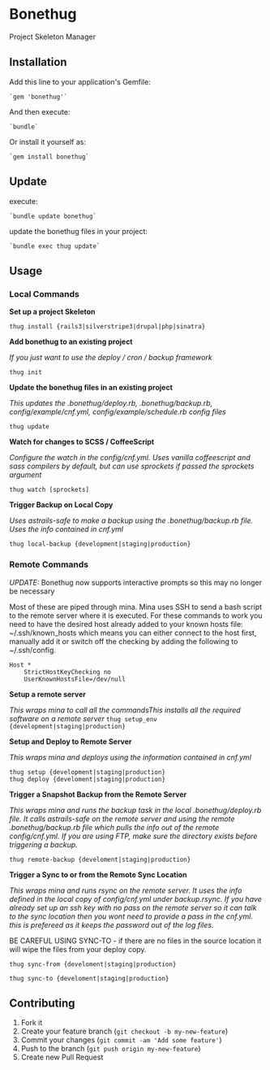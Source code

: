 Bonethug
========



Project Skeleton Manager



Installation
------------

Add this line to your application's Gemfile:

    `gem 'bonethug'`

And then execute:

    `bundle`

Or install it yourself as:

    `gem install bonethug`



Update
------------

execute:

    `bundle update bonethug`

update the bonethug files in your project:

    `bundle exec thug update`



Usage
-----



### Local Commands



**Set up a project Skeleton**

`thug install {rails3|silverstripe3|drupal|php|sinatra}`



**Add bonethug to an existing project**

*If you just want to use the deploy / cron / backup framework*

`thug init`



**Update the bonethug files in an existing project**

*This updates the .bonethug/deploy.rb, .bonethug/backup.rb,
config/example/cnf.yml, config/example/schedule.rb config files*

`thug update`



**Watch for changes to SCSS / CoffeeScript**

*Configure the watch in the config/cnf.yml.  Uses vanilla coffeescript and sass
compilers by default, but can use sprockets if passed the sprockets argument*

`thug watch [sprockets]`



**Trigger Backup on Local Copy**

*Uses astrails-safe to make a backup using the .bonethug/backup.rb file.  Uses
the info contained in cnf.yml*

`thug local-backup {development|staging|production}`



### Remote Commands

*UPDATE:* Bonethug now supports interactive prompts so this may no longer be necessary

Most of these are piped through mina.  Mina uses SSH to send a bash script to
the remote server where it is executed.  For these commands to work you need to
have the desired host already added to your known hosts file: ~/.ssh/known_hosts
which means you can either connect to the host first, manually add it or switch
off the checking by adding the following to ~/.ssh/config.



~~~~~~~~~~~~~~~~~~~~~~~~~~~~~~~~~~~~~~~~~~~~~~~~~~~~~~~~~~~~~~~~~~~~~~~~~~~~~~~~
Host *
    StrictHostKeyChecking no
    UserKnownHostsFile=/dev/null
~~~~~~~~~~~~~~~~~~~~~~~~~~~~~~~~~~~~~~~~~~~~~~~~~~~~~~~~~~~~~~~~~~~~~~~~~~~~~~~~

**Setup a remote server**

*This wraps mina to call all the commandsThis installs all the required software on a remote server*
`thug setup_env {development|staging|production}`

**Setup and Deploy to Remote Server**

*This wraps mina and deploys using the information contained in cnf.yml*

`thug setup {development|staging|production}`  
`thug deploy {develoment|staging|production}`



**Trigger a Snapshot Backup from the Remote Server**

*This wraps mina and runs the backup task in the local .bonethug/deploy.rb file.
It calls astrails-safe on the remote server and using the remote
.bonethug/backup.rb file which pulls the info out of the remote config/cnf.yml.
If you are using FTP, make sure the directory exists before triggering a
backup.*

`thug remote-backup {develoment|staging|production}`



**Trigger a Sync to or from the Remote Sync Location**

*This wraps mina and runs rsync on the remote server.  It uses the info defined
in the local copy of config/cnf.yml under backup.rsync.  If you have already set
up an ssh key with no pass on the remote server so it can talk to the sync
location then you wont need to provide a pass in the cnf.yml.  this is prefereed
as it keeps the password out of the log files.*

BE CAREFUL USING SYNC-TO - if there are no files in the source location it will
wipe the files from your deploy copy.

`thug sync-from {develoment|staging|production}`

`thug sync-to {develoment|staging|production}`

  


Contributing
------------

1.  Fork it 
2.  Create your feature branch (`git checkout -b my-new-feature`) 
3.  Commit your changes (`git commit -am 'Add some feature'`) 
4.  Push to the branch (`git push origin my-new-feature`) 
5.  Create new Pull Request
